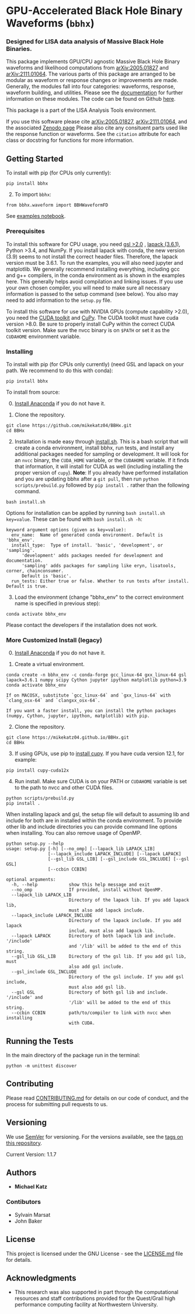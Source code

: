 # GPU-Accelerated Black Hole Binary Waveforms (`bbhx`)

### Designed for LISA data analysis of Massive Black Hole Binaries.


This package implements GPU/CPU agnostic Massive Black Hole Binary waveforms and likelihood computations from [arXiv:2005.01827](https://arxiv.org/abs/2005.01827) and [arXiv:2111.01064](https://arxiv.org/abs/2111.01064). The various parts of this package are arranged to be modular as waveform or response changes or improvements are made. Generally, the modules fall into four categories: waveforms, response, waveform building, and utilities. Please see the [documentation](https://mikekatz04.github.io/BBHx/) for further information on these modules. The code can be found on Github [here](https://github.com/mikekatz04/BBHx).

This package is a part of the LISA Analysis Tools environment.

If you use this software please cite [arXiv:2005.01827](https://arxiv.org/abs/2005.01827), [arXiv:2111.01064](https://arxiv.org/abs/2111.01064), and the associated [Zenodo page](https://zenodo.org/record/5730688#.YaFvRkJKhTY) Please also cite any consituent parts used like the response function or waveforms. See the `citation` attribute for each class or docstring for functions for more information.

## Getting Started

To install with pip (for CPUs only currently):
```
pip install bbhx
```

2) To import ``bbhx``:

```
from bbhx.waveform import BBHWaveformFD
```

See [examples notebook](https://github.com/mikekatz04/BBHx/blob/master/examples/bbhx_tutorial.ipynb).


### Prerequisites

To install this software for CPU usage, you need [gsl >2.0](https://www.gnu.org/software/gsl/) , [lapack (3.6.1)](https://www.netlib.org/lapack/lug/node14.html), Python >3.4, and NumPy. If you install lapack with conda, the new version (3.9) seems to not install the correct header files. Therefore, the lapack version must be 3.6.1. To run the examples, you will also need jupyter and matplotlib. We generally recommend installing everything, including gcc and g++ compilers, in the conda environment as is shown in the examples here. This generally helps avoid compilation and linking issues. If you use your own chosen compiler, you will need to make sure all necessary information is passed to the setup command (see below). You also may need to add information to the `setup.py` file.

To install this software for use with NVIDIA GPUs (compute capability >2.0), you need the [CUDA toolkit](https://docs.nvidia.com/cuda/cuda-installation-guide-linux/index.html) and [CuPy](https://cupy.chainer.org/). The CUDA toolkit must have cuda version >8.0. Be sure to properly install CuPy within the correct CUDA toolkit version. Make sure the nvcc binary is on `$PATH` or set it as the `CUDAHOME` environment variable.

### Installing

To install with pip (for CPUs only currently) (need GSL and lapack on your path. We recommend to do this with conda):
```
pip install bbhx
```

To install from source:

0) [Install Anaconda](https://docs.anaconda.com/anaconda/install/) if you do not have it.

1) Clone the repository.

```
git clone https://github.com/mikekatz04/BBHx.git
cd BBHx
```

2) Installation is made easy through [install.sh](install.sh). This is a bash script that will create a conda environment, install bbhx, run tests, and install any additional packages needed for sampling or development. It will look for an `nvcc` binary, the `CUDA_HOME` variable, or the `CUDAHOME` variable. If it finds that information, it will install for CUDA as well (including installing the proper version of `cupy`). **Note**: If you already have performed installation and you are updating bbhx after a `git pull`, then run `python scripts/prebuild.py` followed by `pip install .` rather than the following command.

  ```
  bash install.sh
  ```

  Options for installation can be applied by running `bash install.sh key=value`. These can be found with `bash install.sh -h`:
  
  ```
  keyword argument options (given as key=value):
    env_name:  Name of generated conda environment. Default is 'bbhx_env'.
    install_type:  Type of install. 'basic', 'development', or 'sampling'. 
        'development' adds packages needed for development and documentation.
        'sampling' adds packages for sampling like eryn, lisatools, corner, chainconsumer.
        Default is 'basic'. 
    run_tests: Either true or false. Whether to run tests after install. Default is true.
  ```

3) Load the environment (change "bbhx_env" to the correct environment name is specified in previous step):

```
conda activate bbhx_env
```

Please contact the developers if the installation does not work.


### More Customized Install (legacy)
0) [Install Anaconda](https://docs.anaconda.com/anaconda/install/) if you do not have it.

1) Create a virtual environment.

```
conda create -n bbhx_env -c conda-forge gcc_linux-64 gxx_linux-64 gsl lapack=3.6.1 numpy scipy Cython jupyter ipython matplotlib python=3.9
conda activate bbhx_env
```

    If on MACOSX, substitute `gcc_linux-64` and `gxx_linus-64` with `clang_osx-64` and `clangxx_osx-64`.

    If you want a faster install, you can install the python packages (numpy, Cython, jupyter, ipython, matplotlib) with pip.

2) Clone the repository.

```
git clone https://mikekatz04.github.io/BBHx.git
cd BBHx
```

3) If using GPUs, use pip to [install cupy](https://docs-cupy.chainer.org/en/stable/install.html). If you have cuda version 12.1, for example:

```
pip install cupy-cuda12x
```

4) Run install. Make sure CUDA is on your PATH or `CUDAHOME` variable is set to the path to nvcc and other CUDA files.

```
python scripts/prebuild.py
pip install .
```


When installing lapack and gsl, the setup file will default to assuming lib and include for both are in installed within the conda environment. To provide other lib and include directories you can provide command line options when installing. You can also remove usage of OpenMP.

```
python setup.py --help
usage: setup.py [-h] [--no_omp] [--lapack_lib LAPACK_LIB]
                [--lapack_include LAPACK_INCLUDE] [--lapack LAPACK]
                [--gsl_lib GSL_LIB] [--gsl_include GSL_INCLUDE] [--gsl GSL]
                [--ccbin CCBIN]

optional arguments:
  -h, --help            show this help message and exit
  --no_omp              If provided, install without OpenMP.
  --lapack_lib LAPACK_LIB
                        Directory of the lapack lib. If you add lapack lib,
                        must also add lapack include.
  --lapack_include LAPACK_INCLUDE
                        Directory of the lapack include. If you add lapack
                        includ, must also add lapack lib.
  --lapack LAPACK       Directory of both lapack lib and include. '/include'
                        and '/lib' will be added to the end of this string.
  --gsl_lib GSL_LIB     Directory of the gsl lib. If you add gsl lib, must
                        also add gsl include.
  --gsl_include GSL_INCLUDE
                        Directory of the gsl include. If you add gsl include,
                        must also add gsl lib.
  --gsl GSL             Directory of both gsl lib and include. '/include' and
                        '/lib' will be added to the end of this string.
  --ccbin CCBIN         path/to/compiler to link with nvcc when installing
                        with CUDA.
```



## Running the Tests

In the main directory of the package run in the terminal:
```
python -m unittest discover
```


## Contributing

Please read [CONTRIBUTING.md](CONTRIBUTING.md) for details on our code of conduct, and the process for submitting pull requests to us.

## Versioning

We use [SemVer](http://semver.org/) for versioning. For the versions available, see the [tags on this repository](https://github.com/mikekatz04/BBHx/tags).

Current Version: 1.1.7

## Authors

* **Michael Katz**

### Contibutors

* Sylvain Marsat
* John Baker

## License

This project is licensed under the GNU License - see the [LICENSE.md](LICENSE.md) file for details.

## Acknowledgments

* This research was also supported in part through the computational resources and staff contributions provided for the Quest/Grail high performance computing facility at Northwestern University.
